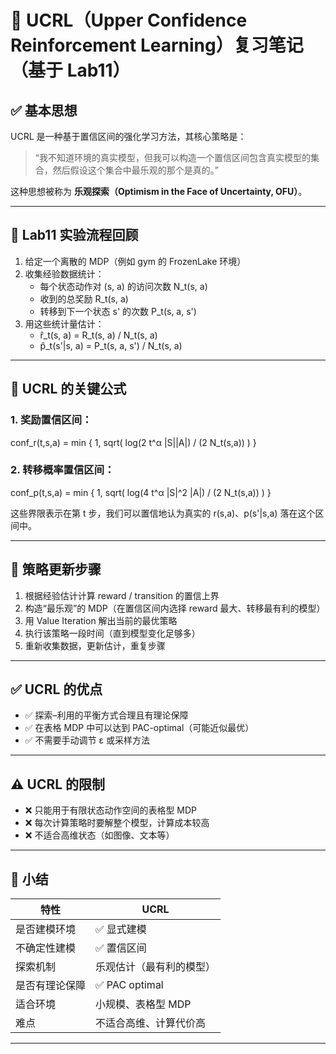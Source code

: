 # 📘 UCRL（Upper Confidence Reinforcement Learning）复习笔记（基于 Lab11）

## ✅ 基本思想

UCRL 是一种基于置信区间的强化学习方法，其核心策略是：

> “我不知道环境的真实模型，但我可以构造一个置信区间包含真实模型的集合，然后假设这个集合中最乐观的那个是真的。”

这种思想被称为 **乐观探索（Optimism in the Face of Uncertainty, OFU）**。

---

## 🧪 Lab11 实验流程回顾

1. 给定一个离散的 MDP（例如 gym 的 FrozenLake 环境）
2. 收集经验数据统计：
   - 每个状态动作对 (s, a) 的访问次数 N_t(s, a)
   - 收到的总奖励 R_t(s, a)
   - 转移到下一个状态 s' 的次数 P_t(s, a, s')
3. 用这些统计量估计：
   - r̂_t(s, a) = R_t(s, a) / N_t(s, a)
   - p̂_t(s'|s, a) = P_t(s, a, s') / N_t(s, a)

---

## 🧾 UCRL 的关键公式

### 1. 奖励置信区间：
conf_r(t,s,a) = min { 1, sqrt( log(2 t^α |S||A|) / (2 N_t(s,a)) ) }

### 2. 转移概率置信区间：
conf_p(t,s,a) = min { 1, sqrt( log(4 t^α |S|^2 |A|) / (2 N_t(s,a)) ) }

这些界限表示在第 t 步，我们可以置信地认为真实的 r(s,a)、p(s'|s,a) 落在这个区间中。

---

## 🔁 策略更新步骤

1. 根据经验估计计算 reward / transition 的置信上界
2. 构造“最乐观”的 MDP（在置信区间内选择 reward 最大、转移最有利的模型）
3. 用 Value Iteration 解出当前的最优策略
4. 执行该策略一段时间（直到模型变化足够多）
5. 重新收集数据，更新估计，重复步骤

---

## ✅ UCRL 的优点

- ✅ 探索–利用的平衡方式合理且有理论保障
- ✅ 在表格 MDP 中可以达到 PAC-optimal（可能近似最优）
- ✅ 不需要手动调节 ε 或采样方法

---

## ⚠️ UCRL 的限制

- ❌ 只能用于有限状态动作空间的表格型 MDP
- ❌ 每次计算策略时要解整个模型，计算成本较高
- ❌ 不适合高维状态（如图像、文本等）

---

## 📌 小结

| 特性           | UCRL                          |
|----------------|-------------------------------|
| 是否建模环境   | ✅ 显式建模                   |
| 不确定性建模   | ✅ 置信区间                   |
| 探索机制       | 乐观估计（最有利的模型）     |
| 是否有理论保障 | ✅ PAC optimal                |
| 适合环境       | 小规模、表格型 MDP           |
| 难点           | 不适合高维、计算代价高       |

---
